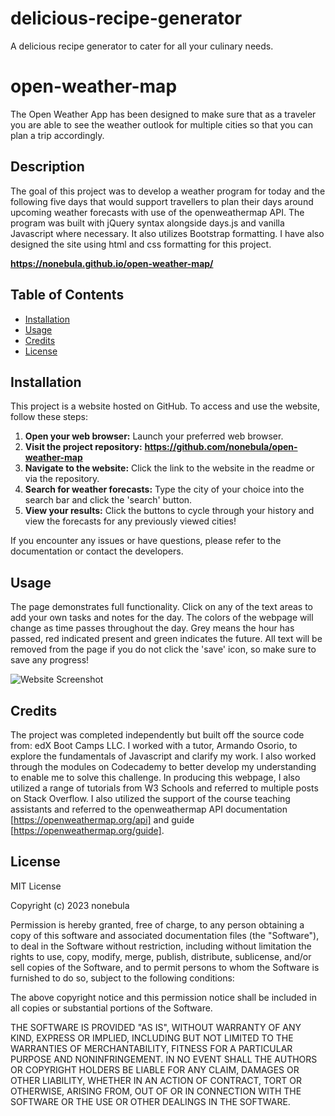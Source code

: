 # delicious-recipe-generator
A delicious recipe generator to cater for all your culinary needs.

# open-weather-map

The Open Weather App has been designed to make sure that as a traveler you are able to see the weather outlook for multiple cities so that you can plan a trip accordingly.

## Description 
The goal of this project was to develop a weather program for today and the following five days that would support travellers to plan their days around upcoming weather forecasts with use of the openweathermap API. The program was built with jQuery syntax alongside days.js and vanilla Javascript where necessary. It also utilizes Bootstrap formatting. I have also designed the site using html and css formatting for this project.

**https://nonebula.github.io/open-weather-map/**



## Table of Contents

* [Installation](#installation)
* [Usage](#usage)
* [Credits](#credits)
* [License](#license)

## Installation
This project is a website hosted on GitHub. To access and use the website, follow these steps:

1. **Open your web browser:** Launch your preferred web browser.
2. **Visit the project repository:** **https://github.com/nonebula/open-weather-map**
3. **Navigate to the website:** Click the link to the website in the readme or via the repository.
4. **Search for weather forecasts:** Type the city of your choice into the search bar and click the 'search' button. 
4. **View your results:** Click the buttons to cycle through your history and view the forecasts for any previously viewed cities! 

If you encounter any issues or have questions, please refer to the documentation or contact the developers.

## Usage 
The page demonstrates full functionality. Click on any of the text areas to add your own tasks and notes for the day. The colors of the webpage will change as time passes throughout the day. Grey means the hour has passed, red indicated present and green indicates the future. All text will be removed from the page if you do not click the 'save' icon, so make sure to save any progress!

![Website Screenshot](./assets/images/screenshot.png)

## Credits

The project was completed independently but built off the source code from: edX Boot Camps LLC. I worked with a tutor, Armando Osorio, to explore the fundamentals of Javascript and clarify my work. I also worked through the modules on Codecademy to better develop my understanding to enable me to solve this challenge. In producing this webpage, I also utilized a range of tutorials from W3 Schools and referred to multiple posts on Stack Overflow. I also utilized the support of the course teaching assistants and referred to the openweathermap API documentation [https://openweathermap.org/api] and guide [https://openweathermap.org/guide].

## License

MIT License

Copyright (c) 2023 nonebula

Permission is hereby granted, free of charge, to any person obtaining a copy
of this software and associated documentation files (the "Software"), to deal
in the Software without restriction, including without limitation the rights
to use, copy, modify, merge, publish, distribute, sublicense, and/or sell
copies of the Software, and to permit persons to whom the Software is
furnished to do so, subject to the following conditions:

The above copyright notice and this permission notice shall be included in all
copies or substantial portions of the Software.

THE SOFTWARE IS PROVIDED "AS IS", WITHOUT WARRANTY OF ANY KIND, EXPRESS OR
IMPLIED, INCLUDING BUT NOT LIMITED TO THE WARRANTIES OF MERCHANTABILITY,
FITNESS FOR A PARTICULAR PURPOSE AND NONINFRINGEMENT. IN NO EVENT SHALL THE
AUTHORS OR COPYRIGHT HOLDERS BE LIABLE FOR ANY CLAIM, DAMAGES OR OTHER
LIABILITY, WHETHER IN AN ACTION OF CONTRACT, TORT OR OTHERWISE, ARISING FROM,
OUT OF OR IN CONNECTION WITH THE SOFTWARE OR THE USE OR OTHER DEALINGS IN THE
SOFTWARE.